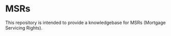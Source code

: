 # MSRs
This repository is intended to provide a knowledgebase for MSRs (Mortgage Servicing Rights).
